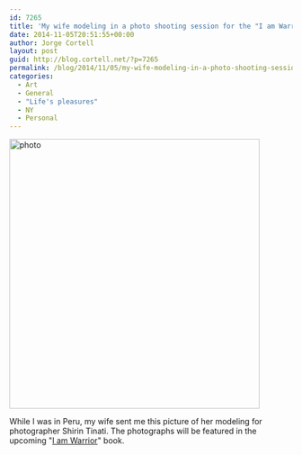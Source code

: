 ```yaml
---
id: 7265
title: 'My wife modeling in a photo shooting session for the "I am Warrior" book'
date: 2014-11-05T20:51:55+00:00
author: Jorge Cortell
layout: post
guid: http://blog.cortell.net/?p=7265
permalink: /blog/2014/11/05/my-wife-modeling-in-a-photo-shooting-session-for-the-i-am-warrior-book/
categories:
  - Art
  - General
  - "Life's pleasures"
  - NY
  - Personal
---
```

<img class="aligncenter" src="https://scontent-b-lga.xx.fbcdn.net/hphotos-xpf1/v/t1.0-9/10644874_10153268947212166_1608751198477573679_n.jpg?oh=410b83ef62b097aae4a502940da46d13&oe=54F582C2" alt="photo" width="445" height="479" />

While I was in Peru, my wife sent me this picture of her modeling for photographer Shirin Tinati. The photographs will be featured in the upcoming "<a title="http://iamwarriorproject.com/" href="http://iamwarriorproject.com/" target="_blank">I am Warrior</a>" book.